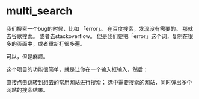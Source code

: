 # multi_search

我们搜索一个bug的时候，比如 「error」。 在百度搜索，发现没有需要的。 那就去谷歌搜索。 或者去stackoverflow。 但是我们要把「error」这个词，复制在很多的页面中，或者重新打很多遍。

可以，但是麻烦。

这个项目的功能很简单，就是让你在一个输入框输入，然后：

直接点击跳转到想去的常用网站进行搜索；
选中需要搜索的网站，同时弹出多个网站的搜索结果。
